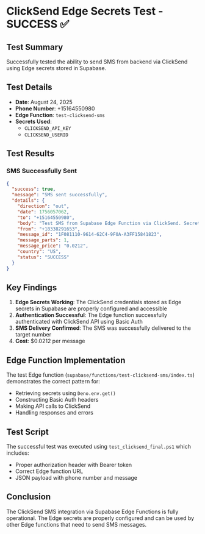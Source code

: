 # ClickSend Edge Secrets Test - SUCCESS ✅

## Test Summary
Successfully tested the ability to send SMS from backend via ClickSend using Edge secrets stored in Supabase.

## Test Details
- **Date**: August 24, 2025
- **Phone Number**: +15164550980
- **Edge Function**: `test-clicksend-sms`
- **Secrets Used**: 
  - `CLICKSEND_API_KEY`
  - `CLICKSEND_USERID`

## Test Results

### SMS Successfully Sent
```json
{
  "success": true,
  "message": "SMS sent successfully",
  "details": {
    "direction": "out",
    "date": 1756057062,
    "to": "+15164550980",
    "body": "Test SMS from Supabase Edge Function via ClickSend. Secrets: CLICKSEND_API_KEY and CLICKSEND_USERID are working!",
    "from": "+18338291653",
    "message_id": "1F081110-9614-62C4-9F0A-A3FF15841823",
    "message_parts": 1,
    "message_price": "0.0212",
    "country": "US",
    "status": "SUCCESS"
  }
}
```

## Key Findings
1. **Edge Secrets Working**: The ClickSend credentials stored as Edge secrets in Supabase are properly configured and accessible
2. **Authentication Successful**: The Edge function successfully authenticated with ClickSend API using Basic Auth
3. **SMS Delivery Confirmed**: The SMS was successfully delivered to the target number
4. **Cost**: $0.0212 per message

## Edge Function Implementation
The test Edge function (`supabase/functions/test-clicksend-sms/index.ts`) demonstrates the correct pattern for:
- Retrieving secrets using `Deno.env.get()`
- Constructing Basic Auth headers
- Making API calls to ClickSend
- Handling responses and errors

## Test Script
The successful test was executed using `test_clicksend_final.ps1` which includes:
- Proper authorization header with Bearer token
- Correct Edge function URL
- JSON payload with phone number and message

## Conclusion
The ClickSend SMS integration via Supabase Edge Functions is fully operational. The Edge secrets are properly configured and can be used by other Edge functions that need to send SMS messages.
